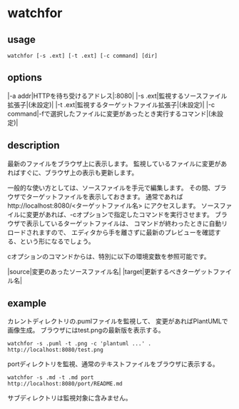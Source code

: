 watchfor
========

usage
-----

	watchfor [-s .ext] [-t .ext] [-c command] [dir]

options
-------

|-a addr|HTTPを待ち受けるアドレス|:8080|
|-s .ext|監視するソースファイル拡張子|(未設定)|
|-t .ext|監視するターゲットファイル拡張子|(未設定)|
|-c command|-fで選択したファイルに変更があったとき実行するコマンド|(未設定)|

description
-----------

最新のファイルをブラウザ上に表示します。
監視しているファイルに変更があればすぐに、ブラウザ上の表示も更新します。

一般的な使い方としては、ソースファイルを手元で編集します。
その間、ブラウザでターゲットファイルを表示しておきます。
通常であれば http://localhost:8080/<ターゲットファイル名> にアクセスします。
ソースファイルに変更があれば、-cオプションで指定したコマンドを実行させます。
ブラウザで表示しているターゲットファイルは、
コマンドが終わったときに自動リロードされますので、
エディタから手を離さずに最新のプレビューを確認する、という形になるでしょう。

cオプションのコマンドからは、特別に以下の環境変数を参照可能です。

|source|変更のあったソースファイル名|
|target|更新するべきターゲットファイル名|

example
-------

カレントディレクトリの.pumlファイルを監視して、
変更があればPlantUMLで画像生成。
ブラウザにはtest.pngの最新版を表示する。

	watchfor -s .puml -t .png -c 'plantuml ...' .
	http://localhost:8080/test.png

portディレクトリを監視、通常のテキストファイルをブラウザに表示する。

	watchfor -s .md -t .md port
	http://localhost:8080/port/README.md

サブディレクトリは監視対象に含みません。
